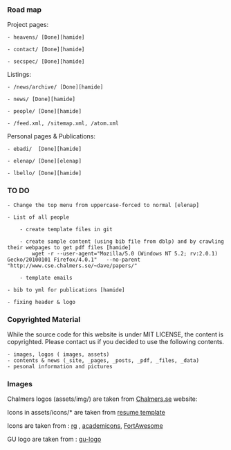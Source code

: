 ### Road map

Project pages:

    - heavens/ [Done][hamide]
    
    - contact/ [Done][hamide]

    - secspec/ [Done][hamide]

Listings:

    - /news/archive/ [Done][hamide]

    - news/ [Done][hamide]
    
    - people/ [Done][hamide]

    - /feed.xml, /sitemap.xml, /atom.xml 


Personal pages & Publications:

    - ebadi/  [Done][hamide]
    
    - elenap/ [Done][elenap]

    - lbello/ [Done][hamide]

### TO DO

    - Change the top menu from uppercase-forced to normal [elenap]

    - List of all people

        - create template files in git
        
        - create sample content (using bib file from dblp) and by crawling their webpages to get pdf files [hamide]
            wget -r --user-agent="Mozilla/5.0 (Windows NT 5.2; rv:2.0.1) Gecko/20100101 Firefox/4.0.1"   --no-parent  "http://www.cse.chalmers.se/~dave/papers/"
        
        - template emails

    - bib to yml for publications [hamide]

    - fixing header & logo
  

### Copyrighted Material
While the source code for this website is under MIT LICENSE, the content is copyrighted. Please contact us if you decided to use the following contents.

    - images, logos ( images, assets)  
    - contents & news (_site, _pages, _posts, _pdf, _files, _data) 
    - pesonal information and pictures
 
### Images
Chalmers logos (assets/img/) are taken from [Chalmers.se][chalmers-logo] website:

Icons in assets/icons/* are taken from [resume template][jglovier]

Icons are taken from : [rg] ,  [academicons], [FortAwesome]

GU logo are taken from : [gu-logo]

   [chalmers-logo]:<https://www.chalmers.se/sv/centrum/graphene/organisation/Sidor/default.aspx>
   [jglovier]:<https://github.com/jglovier/resume-template>
   [rg]:<https://www.researchgate.net/press>
   [academicons]:<https://www.researchgate.net/press>
   [FortAwesome]:<https://www.researchgate.net/press>
   [gu-logo]:<http://bildbank.gu.se/logotyperochmallar/>
   [hamide]:<http://www.cse.chalmers.se/~hamide/>
   [elenap]:<http://www.cse.chalmers.se/~elenap/>


